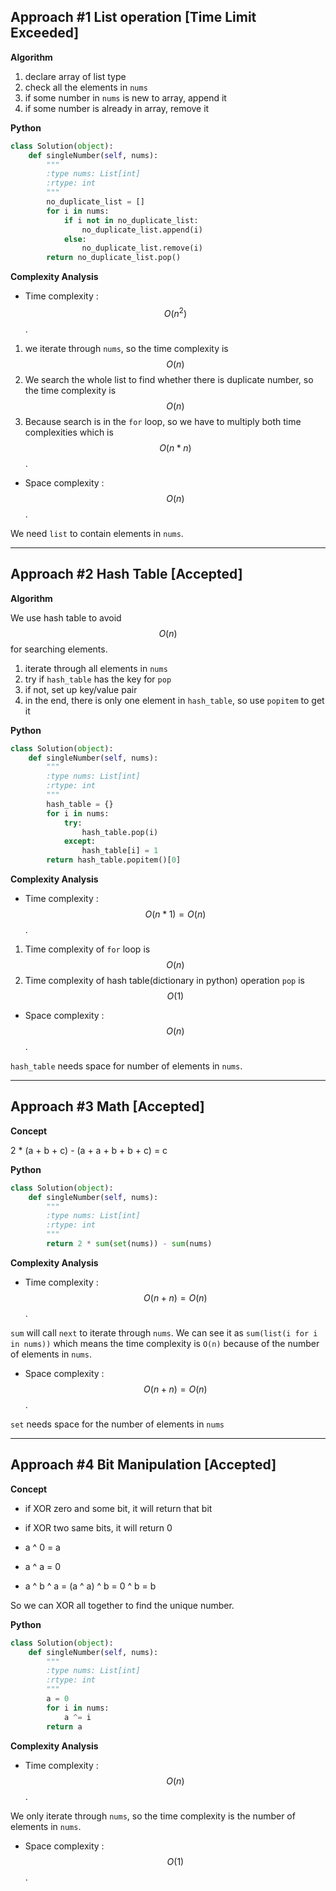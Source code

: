 


## Approach #1 List operation [Time Limit Exceeded]

**Algorithm**

1. declare array of list type
2. check all the elements in `nums`
3. if some number in `nums` is new to array, append it
4. if some number is already in array, remove it


**Python**

```python
class Solution(object):
    def singleNumber(self, nums):
        """
        :type nums: List[int]
        :rtype: int
        """
        no_duplicate_list = []
        for i in nums:
            if i not in no_duplicate_list:
                no_duplicate_list.append(i)
            else:
                no_duplicate_list.remove(i)
        return no_duplicate_list.pop()
```

**Complexity Analysis**

* Time complexity : $$O(n^2)$$.

1. we iterate through `nums`, so the time complexity is $$O(n)$$
2. We search the whole list to find whether there is duplicate number, so the time complexity is $$O(n)$$
3. Because search is in the `for` loop, so we have to multiply both time complexities which is $$O(n * n)$$.

* Space complexity : $$O(n)$$. 

We need `list` to contain elements in `nums`.

---
## Approach #2 Hash Table [Accepted]

**Algorithm**

We use hash table to avoid $$O(n)$$ for searching elements.

1. iterate through all elements in `nums`
2. try if `hash_table` has the key for `pop`
3. if not, set up key/value pair
4. in the end, there is only one element in `hash_table`, so use `popitem` to get it

**Python**

```python
class Solution(object):
    def singleNumber(self, nums):
        """
        :type nums: List[int]
        :rtype: int
        """
        hash_table = {}
        for i in nums:
            try:
                hash_table.pop(i)
            except:
                hash_table[i] = 1
        return hash_table.popitem()[0]
```

**Complexity Analysis**

* Time complexity : $$O(n * 1) = O(n)$$. 

1. Time complexity of `for` loop is $$O(n)$$
2. Time complexity of hash table(dictionary in python) operation `pop` is $$O(1)$$

* Space complexity : $$O(n)$$.

`hash_table` needs space for number of elements in `nums`.

---
## Approach #3 Math [Accepted]

**Concept**

2 * (a + b + c) - (a + a + b + b + c) = c

**Python**

```python
class Solution(object):
    def singleNumber(self, nums):
        """
        :type nums: List[int]
        :rtype: int
        """
        return 2 * sum(set(nums)) - sum(nums)
```

**Complexity Analysis**

* Time complexity : $$O(n + n) = O(n)$$. 

`sum` will call `next` to iterate through `nums`.
We can see it as `sum(list(i for i in nums))` which means the time complexity is `O(n)` because of the number of elements in `nums`.

* Space complexity : $$O(n + n) = O(n)$$.

`set` needs space for the number of elements in `nums`

---
## Approach #4 Bit Manipulation [Accepted]

**Concept**

- if XOR zero and some bit, it will return that bit
- if XOR two same bits, it will return 0

- a ^ 0 = a
- a ^ a = 0
- a ^ b ^ a = (a ^ a) ^ b = 0 ^ b = b

So we can XOR all together to find the unique number.

**Python**

```python
class Solution(object):
    def singleNumber(self, nums):
        """
        :type nums: List[int]
        :rtype: int
        """
        a = 0
        for i in nums:
            a ^= i
        return a
```

**Complexity Analysis**

* Time complexity : $$O(n)$$. 

We only iterate through `nums`, so the time complexity is the number of elements in `nums`.

* Space complexity : $$O(1)$$.

